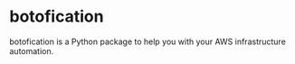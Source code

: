 # botofication
botofication is a Python package to help you with your AWS infrastructure automation.
